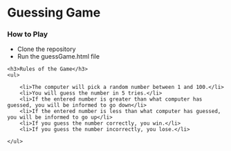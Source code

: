   <h1>Guessing Game</h1>
  <h3>How to Play</h3>
   <ul>
        <li>Clone the repository</li>
        <li>Run the guessGame.html file</li>
    </ul>

    <h3>Rules of the Game</h3>
    <ul>

        <li>The computer will pick a random number between 1 and 100.</li>
        <li>You will guess the number in 5 tries.</li>
        <li>If the entered number is greater than what computer has guessed, you will be informed to go down</li>
        <li>If the entered number is less than what computer has guessed, you will be informed to go up</li>
        <li>If you guess the number correctly, you win.</li>
        <li>If you guess the number incorrectly, you lose.</li>

    </ul>
   